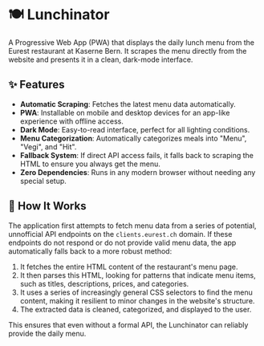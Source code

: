 # 🍽️ Lunchinator

A Progressive Web App (PWA) that displays the daily lunch menu from the Eurest restaurant at Kaserne Bern. It scrapes the menu directly from the website and presents it in a clean, dark-mode interface.

## ✨ Features

- **Automatic Scraping**: Fetches the latest menu data automatically.
- **PWA**: Installable on mobile and desktop devices for an app-like experience with offline access.
- **Dark Mode**: Easy-to-read interface, perfect for all lighting conditions.
- **Menu Categorization**: Automatically categorizes meals into "Menu", "Vegi", and "Hit".
- **Fallback System**: If direct API access fails, it falls back to scraping the HTML to ensure you always get the menu.
- **Zero Dependencies**: Runs in any modern browser without needing any special setup.

## 🔧 How It Works

The application first attempts to fetch menu data from a series of potential, unnofficial API endpoints on the `clients.eurest.ch` domain. If these endpoints do not respond or do not provide valid menu data, the app automatically falls back to a more robust method:

1.  It fetches the entire HTML content of the restaurant's menu page.
2.  It then parses this HTML, looking for patterns that indicate menu items, such as titles, descriptions, prices, and categories.
3.  It uses a series of increasingly general CSS selectors to find the menu content, making it resilient to minor changes in the website's structure.
4.  The extracted data is cleaned, categorized, and displayed to the user.

This ensures that even without a formal API, the Lunchinator can reliably provide the daily menu.
